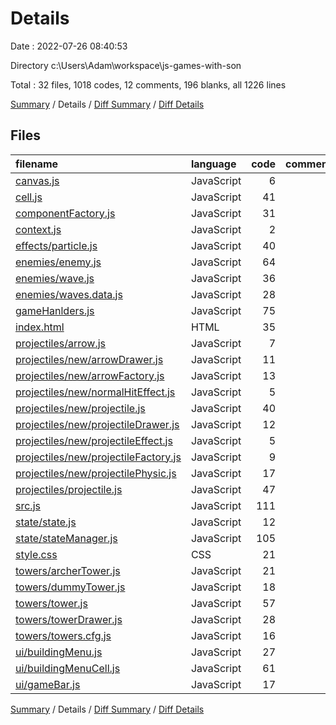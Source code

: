 # Details

Date : 2022-07-26 08:40:53

Directory c:\\Users\\Adam\\workspace\\js-games-with-son

Total : 32 files,  1018 codes, 12 comments, 196 blanks, all 1226 lines

[Summary](results.md) / Details / [Diff Summary](diff.md) / [Diff Details](diff-details.md)

## Files
| filename | language | code | comment | blank | total |
| :--- | :--- | ---: | ---: | ---: | ---: |
| [canvas.js](/canvas.js) | JavaScript | 6 | 0 | 2 | 8 |
| [cell.js](/cell.js) | JavaScript | 41 | 0 | 10 | 51 |
| [componentFactory.js](/componentFactory.js) | JavaScript | 31 | 0 | 5 | 36 |
| [context.js](/context.js) | JavaScript | 2 | 0 | 4 | 6 |
| [effects/particle.js](/effects/particle.js) | JavaScript | 40 | 0 | 4 | 44 |
| [enemies/enemy.js](/enemies/enemy.js) | JavaScript | 64 | 0 | 12 | 76 |
| [enemies/wave.js](/enemies/wave.js) | JavaScript | 36 | 1 | 7 | 44 |
| [enemies/waves.data.js](/enemies/waves.data.js) | JavaScript | 28 | 0 | 1 | 29 |
| [gameHanlders.js](/gameHanlders.js) | JavaScript | 75 | 0 | 9 | 84 |
| [index.html](/index.html) | HTML | 35 | 2 | 1 | 38 |
| [projectiles/arrow.js](/projectiles/arrow.js) | JavaScript | 7 | 0 | 5 | 12 |
| [projectiles/new/arrowDrawer.js](/projectiles/new/arrowDrawer.js) | JavaScript | 11 | 0 | 4 | 15 |
| [projectiles/new/arrowFactory.js](/projectiles/new/arrowFactory.js) | JavaScript | 13 | 0 | 4 | 17 |
| [projectiles/new/normalHitEffect.js](/projectiles/new/normalHitEffect.js) | JavaScript | 5 | 0 | 2 | 7 |
| [projectiles/new/projectile.js](/projectiles/new/projectile.js) | JavaScript | 40 | 0 | 4 | 44 |
| [projectiles/new/projectileDrawer.js](/projectiles/new/projectileDrawer.js) | JavaScript | 12 | 0 | 5 | 17 |
| [projectiles/new/projectileEffect.js](/projectiles/new/projectileEffect.js) | JavaScript | 5 | 0 | 2 | 7 |
| [projectiles/new/projectileFactory.js](/projectiles/new/projectileFactory.js) | JavaScript | 9 | 0 | 4 | 13 |
| [projectiles/new/projectilePhysic.js](/projectiles/new/projectilePhysic.js) | JavaScript | 17 | 0 | 3 | 20 |
| [projectiles/projectile.js](/projectiles/projectile.js) | JavaScript | 47 | 0 | 7 | 54 |
| [src.js](/src.js) | JavaScript | 111 | 5 | 27 | 143 |
| [state/state.js](/state/state.js) | JavaScript | 12 | 0 | 5 | 17 |
| [state/stateManager.js](/state/stateManager.js) | JavaScript | 105 | 0 | 12 | 117 |
| [style.css](/style.css) | CSS | 21 | 2 | 3 | 26 |
| [towers/archerTower.js](/towers/archerTower.js) | JavaScript | 21 | 0 | 8 | 29 |
| [towers/dummyTower.js](/towers/dummyTower.js) | JavaScript | 18 | 0 | 9 | 27 |
| [towers/tower.js](/towers/tower.js) | JavaScript | 57 | 2 | 10 | 69 |
| [towers/towerDrawer.js](/towers/towerDrawer.js) | JavaScript | 28 | 0 | 6 | 34 |
| [towers/towers.cfg.js](/towers/towers.cfg.js) | JavaScript | 16 | 0 | 3 | 19 |
| [ui/buildingMenu.js](/ui/buildingMenu.js) | JavaScript | 27 | 0 | 8 | 35 |
| [ui/buildingMenuCell.js](/ui/buildingMenuCell.js) | JavaScript | 61 | 0 | 8 | 69 |
| [ui/gameBar.js](/ui/gameBar.js) | JavaScript | 17 | 0 | 2 | 19 |

[Summary](results.md) / Details / [Diff Summary](diff.md) / [Diff Details](diff-details.md)